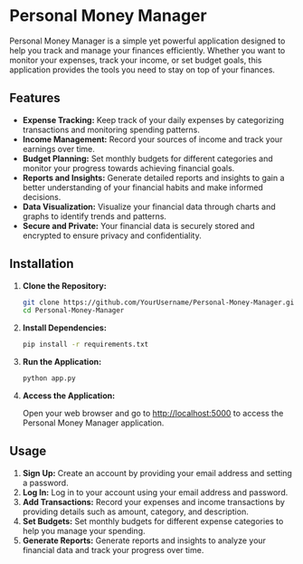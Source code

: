 # Personal Money Manager

Personal Money Manager is a simple yet powerful application designed to help you track and manage your finances efficiently. Whether you want to monitor your expenses, track your income, or set budget goals, this application provides the tools you need to stay on top of your finances.

## Features

- **Expense Tracking:** Keep track of your daily expenses by categorizing transactions and monitoring spending patterns.
- **Income Management:** Record your sources of income and track your earnings over time.
- **Budget Planning:** Set monthly budgets for different categories and monitor your progress towards achieving financial goals.
- **Reports and Insights:** Generate detailed reports and insights to gain a better understanding of your financial habits and make informed decisions.
- **Data Visualization:** Visualize your financial data through charts and graphs to identify trends and patterns.
- **Secure and Private:** Your financial data is securely stored and encrypted to ensure privacy and confidentiality.

## Installation

1. **Clone the Repository:**
   ```bash
   git clone https://github.com/YourUsername/Personal-Money-Manager.git
   cd Personal-Money-Manager
   ```

2. **Install Dependencies:**
   ```bash
   pip install -r requirements.txt
   ```
   
3. **Run the Application:**
   ```bash
   python app.py
   ```
4. **Access the Application:**

   Open your web browser and go to [http://localhost:5000](http://localhost:5000) to access the Personal Money Manager application.

## Usage

1. **Sign Up:** Create an account by providing your email address and setting a password.
2. **Log In:** Log in to your account using your email address and password.
3. **Add Transactions:** Record your expenses and income transactions by providing details such as amount, category, and description.
4. **Set Budgets:** Set monthly budgets for different expense categories to help you manage your spending.
5. **Generate Reports:** Generate reports and insights to analyze your financial data and track your progress over time.
